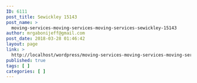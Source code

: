 ```yaml
---
ID: 6111
post_title: Sewickley 15143
post_name: >
  moving-services-moving-services-moving-services-sewickley-15143
author: mrgabonijeff@gmail.com
post_date: 2018-03-28 01:46:42
layout: page
link: >
  http://localhost/wordpress/moving-services-moving-services-moving-services-sewickley-15143/
published: true
tags: [ ]
categories: [ ]
---
```


